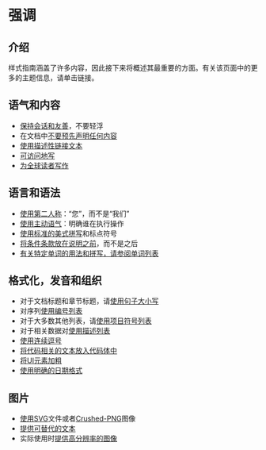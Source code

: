 # 强调

## 介绍

样式指南涵盖了许多内容，因此接下来将概述其最重要的方面。有关该页面中的更多的主题信息，请单击链接。

## 语气和内容

* [保持会话和友善](../General_principles/Voice_and_tone.md)，不要轻浮
* 在文档中[不要预先声明任何内容](../General_principles/Future_features.md)
* [使用描述性链接文本](../Linking/Link_text.md)
* [可访问地写](../General_principles/Accessibility.md)
* [为全球读者写作](../General_principles/Global_audience.md)

## 语言和语法

* [使用第二人称](..\Language_and_grammar\Second_person.md)：“您”，而不是“我们”
* [使用主动语气](..\Language_and_grammar\Active_voice.md)：明确谁在执行操作
* [使用标准的美式拼写](..\Language_and_grammar\Spelling.md)和标点符号
* [将条件条款放在说明之前](..\Language_and_grammar\Clause_order.md)，而不是之后
* [有关特定单词的用法和拼写，请参阅单词列表](..\Key_resources\Word_list.md)

## 格式化，发音和组织

* 对于文档标题和章节标题，请[使用句子大小写](..\Language_and_grammar\Capitalization.md)
* 对序列[使用编号列表](..\Formatting_and_organization\Lists.md)
* 对于大多数其他列表，请[使用项目符号列表](..\Formatting_and_organization\Lists.md)
* 对于相关数据对[使用描述列表](..\Formatting_and_organization\Lists.md)
* [使用连续逗号](..\Punctuation\Commas.md)
* [将代码相关的文本放入代码体中](..\Computer_interfaces\Code_in_text.md)
* [将UI元素加粗](..\Computer_interfaces\UI_elements_and_interaction.md)
* [使用明确的日期格式](..\Formatting_and_organization\Dates_and_times.md)

## 图片

* [使用SVG](..\Formatting_and_organization\Figures_and_other_images.md)文件或者[Crushed-PNG](https://en.wikipedia.org/wiki/Pngcrush)图像
* [提供可替代的文本](..\Formatting_and_organization\Figures_and_other_images.md)
* 实际使用时[提供高分辨率的图像](..\Formatting_and_organization\Figures_and_other_images.md)


